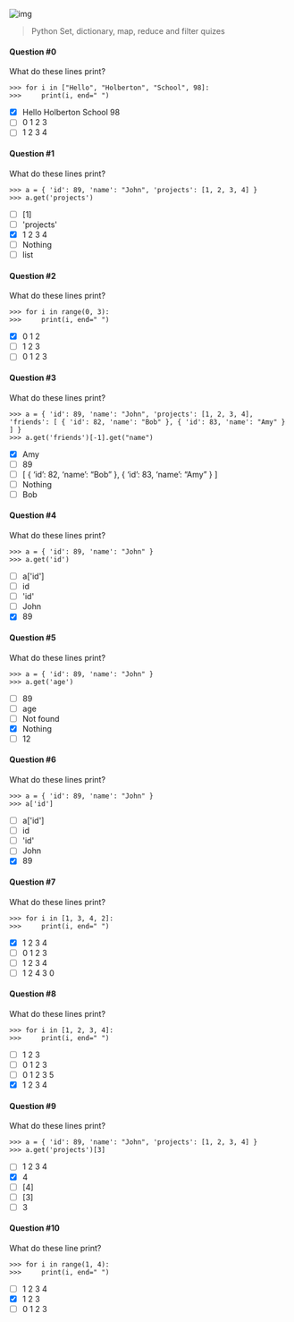 ![img](https://assets.imaginablefutures.com/media/images/ALX_Logo.max-200x150.png)

> Python Set, dictionary, map, reduce and filter quizes

#### Question #0

What do these lines print?

```
>>> for i in ["Hello", "Holberton", "School", 98]:
>>>     print(i, end=" ")
```

- [x] Hello Holberton School 98
- [ ] 0 1 2 3
- [ ] 1 2 3 4

#### Question #1

What do these lines print?

```
>>> a = { 'id': 89, 'name': "John", 'projects': [1, 2, 3, 4] }
>>> a.get('projects')
```

- [ ] [1]
- [ ] 'projects'
- [x] 1 2 3 4
- [ ] Nothing
- [ ] list

#### Question #2

What do these lines print?

```
>>> for i in range(0, 3):
>>>     print(i, end=" ")
```

- [x] 0 1 2
- [ ] 1 2 3
- [ ] 0 1 2 3

#### Question #3

What do these lines print?

```
>>> a = { 'id': 89, 'name': "John", 'projects': [1, 2, 3, 4], 'friends': [ { 'id': 82, 'name': "Bob" }, { 'id': 83, 'name': "Amy" } ] }
>>> a.get('friends')[-1].get("name")
```

- [x] Amy
- [ ] 89
- [ ] [ { ‘id’: 82, ‘name’: “Bob” }, { ‘id’: 83, ‘name’: “Amy” } ]
- [ ] Nothing
- [ ] Bob

#### Question #4

What do these lines print?

```
>>> a = { 'id': 89, 'name': "John" }
>>> a.get('id')
```

- [ ] a['id']
- [ ] id
- [ ] 'id'
- [ ] John
- [x] 89

#### Question #5

What do these lines print?

```
>>> a = { 'id': 89, 'name': "John" }
>>> a.get('age')
```

- [ ] 89
- [ ] age
- [ ] Not found
- [x] Nothing
- [ ] 12

#### Question #6

What do these lines print?

```
>>> a = { 'id': 89, 'name': "John" }
>>> a['id']
```

- [ ] a['id']
- [ ] id
- [ ] 'id'
- [ ] John
- [x] 89

#### Question #7

What do these lines print?

```
>>> for i in [1, 3, 4, 2]:
>>>     print(i, end=" ")
```

- [x] 1 2 3 4
- [ ] 0 1 2 3
- [ ] 1 2 3 4
- [ ] 1 2 4 3 0

#### Question #8

What do these lines print?

```
>>> for i in [1, 2, 3, 4]:
>>>     print(i, end=" ")
```

- [ ] 1 2 3
- [ ] 0 1 2 3
- [ ] 0 1 2 3 5
- [x] 1 2 3 4

#### Question #9

What do these lines print?

```
>>> a = { 'id': 89, 'name': "John", 'projects': [1, 2, 3, 4] }
>>> a.get('projects')[3]
```

- [ ] 1 2 3 4
- [x] 4
- [ ] [4]
- [ ] [3]
- [ ] 3

#### Question #10

What do these line print?

```
>>> for i in range(1, 4):
>>>     print(i, end=" ")
```

- [ ] 1 2 3 4
- [x] 1 2 3
- [ ] 0 1 2 3
